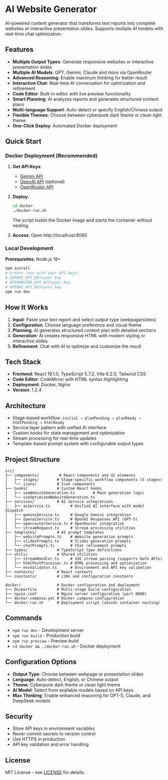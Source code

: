 # AI Website Generator

AI-powered content generator that transforms text reports into complete websites or interactive presentation slides. Supports multiple AI models with real-time chat optimization.

## Features

- **Multiple Output Types**: Generate responsive websites or interactive presentation slides
- **Multiple AI Models**: GPT, Gemini, Claude and more via OpenRouter
- **Advanced Reasoning**: Enable maximum thinking for better result
- **Interactive Chat**: Real-time AI conversation for optimization and refinement
- **Code Editor**: Built-in editor with live preview functionality
- **Smart Planning**: AI analyzes reports and generates structured content plans
- **Multi-language Support**: Auto-detect or specify English/Chinese output
- **Flexible Themes**: Choose between cyberpunk dark theme or clean light theme
- **One-Click Deploy**: Automated Docker deployment

## Quick Start

### Docker Deployment (Recommended)

1. **Get API Keys**:
   - [Gemini API](https://aistudio.google.com/app/apikey) 
   - [OpenAI API](https://platform.openai.com/) (optional)
   - [OpenRouter API](https://openrouter.ai/) 

2. **Deploy**:
   ```bash
   cd docker
   ./docker-run.sh
   ```
   The script builds the Docker image and starts the container without nesting.

3. **Access**: Open http://localhost:8080

### Local Development

**Prerequisites**: Node.js 18+

```bash
npm install
# Create .env with your API keys:
# GEMINI_API_KEY=your_key
# OPENROUTER_API_KEY=your_key
# OPENAI_API_KEY=your_key
npm run dev
```

## How It Works

1. **Input**: Paste your text report and select output type (webpage/slides)
2. **Configuration**: Choose language preference and visual theme
3. **Planning**: AI generates structured content plan with detailed sections
4. **Generation**: AI creates responsive HTML with modern styling or interactive slides
5. **Refinement**: Chat with AI to optimize and customize the result

## Tech Stack

- **Frontend**: React 19.1.0, TypeScript 5.7.2, Vite 6.2.0, Tailwind CSS
- **Code Editor**: CodeMirror with HTML syntax highlighting
- **Deployment**: Docker, Nginx
- **Version**: 1.2.4

## Architecture

- Stage-based workflow: `initial → planPending → planReady → htmlPending → htmlReady`
- Service layer pattern with unified AI interface
- Custom hooks for state management and optimization
- Stream processing for real-time updates
- Template-based prompt system with configurable output types

## Project Structure

```
src/
├── components/         # React components and UI elements
│   ├── stages/        # Stage-specific workflow components (5 stages)
│   └── icons/         # Icon components
├── hooks/             # Custom React hooks
│   ├── useWebsiteGeneration.ts        # Main generation logic
│   └── useOptimizedWebsiteGeneration.ts
├── services/          # AI service integrations
│   ├── aiService.ts         # Unified AI interface with model dispatch
│   ├── geminiService.ts     # Google Gemini integration
│   ├── openaiService.ts     # OpenAI Responses API (GPT-5)
│   ├── openrouterService.ts # OpenRouter integration
│   └── streamRequest.ts     # Stream processing utilities
├── templates/         # AI prompt templates
│   ├── websitePrompts.ts    # Website generation prompts
│   ├── slidesPrompts.ts     # Slides generation prompts
│   └── chatPrompts.ts       # Chat refinement prompts
├── types/             # TypeScript type definitions
├── utils/             # Shared utilities
│   ├── streamHandler.ts     # SSE stream parsing (supports both APIs)
│   ├── htmlPostProcessor.ts # HTML processing and optimization
│   └── envValidator.ts      # Environment and API key validation
├── contexts/          # React contexts
└── constants/         # i18n and configuration constants

docker/                # Docker configuration and deployment
├── Dockerfile         # Multi-stage build configuration
├── nginx.conf         # Nginx server configuration (port 8080)
├── docker-compose.yml # Docker compose configuration
└── docker-run.sh      # Deployment script (avoids container nesting)
```

## Commands

- `npm run dev` - Development server
- `npm run build` - Production build  
- `npm run preview` - Preview build
- `cd docker && ./docker-run.sh` - Docker deployment

## Configuration Options

- **Output Type**: Choose between webpage or presentation slides
- **Language**: Auto-detect, English, or Chinese output
- **Theme**: Cyberpunk dark theme or clean light theme
- **AI Model**: Select from available models based on API keys
- **Max Thinking**: Enable enhanced reasoning for GPT-5, Claude, and DeepSeek models

## Security

- Store API keys in environment variables
- Never commit secrets to version control
- Use HTTPS in production
- API key validation and error handling

## License

MIT License - see [LICENSE](LICENSE) for details.